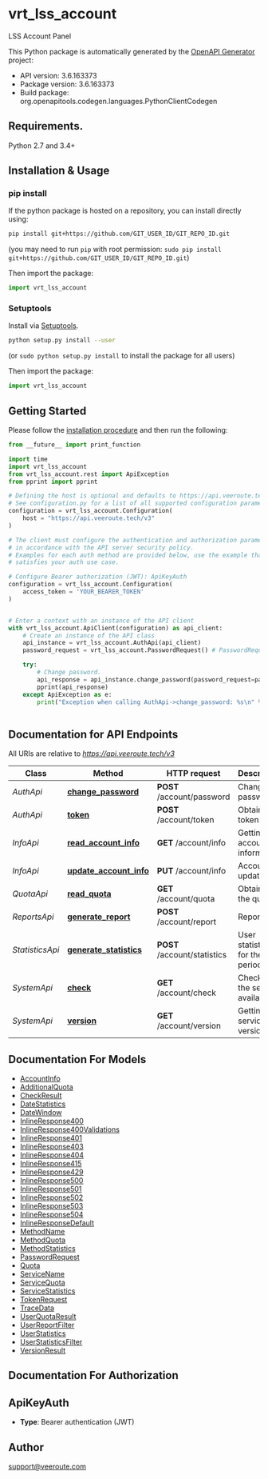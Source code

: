 # vrt_lss_account
LSS Account Panel

This Python package is automatically generated by the [OpenAPI Generator](https://openapi-generator.tech) project:

- API version: 3.6.163373
- Package version: 3.6.163373
- Build package: org.openapitools.codegen.languages.PythonClientCodegen

## Requirements.

Python 2.7 and 3.4+

## Installation & Usage
### pip install

If the python package is hosted on a repository, you can install directly using:

```sh
pip install git+https://github.com/GIT_USER_ID/GIT_REPO_ID.git
```
(you may need to run `pip` with root permission: `sudo pip install git+https://github.com/GIT_USER_ID/GIT_REPO_ID.git`)

Then import the package:
```python
import vrt_lss_account
```

### Setuptools

Install via [Setuptools](http://pypi.python.org/pypi/setuptools).

```sh
python setup.py install --user
```
(or `sudo python setup.py install` to install the package for all users)

Then import the package:
```python
import vrt_lss_account
```

## Getting Started

Please follow the [installation procedure](#installation--usage) and then run the following:

```python
from __future__ import print_function

import time
import vrt_lss_account
from vrt_lss_account.rest import ApiException
from pprint import pprint

# Defining the host is optional and defaults to https://api.veeroute.tech/v3
# See configuration.py for a list of all supported configuration parameters.
configuration = vrt_lss_account.Configuration(
    host = "https://api.veeroute.tech/v3"
)

# The client must configure the authentication and authorization parameters
# in accordance with the API server security policy.
# Examples for each auth method are provided below, use the example that
# satisfies your auth use case.

# Configure Bearer authorization (JWT): ApiKeyAuth
configuration = vrt_lss_account.Configuration(
    access_token = 'YOUR_BEARER_TOKEN'
)


# Enter a context with an instance of the API client
with vrt_lss_account.ApiClient(configuration) as api_client:
    # Create an instance of the API class
    api_instance = vrt_lss_account.AuthApi(api_client)
    password_request = vrt_lss_account.PasswordRequest() # PasswordRequest | Password change request data. (optional)

    try:
        # Change password.
        api_response = api_instance.change_password(password_request=password_request)
        pprint(api_response)
    except ApiException as e:
        print("Exception when calling AuthApi->change_password: %s\n" % e)
    
```

## Documentation for API Endpoints

All URIs are relative to *https://api.veeroute.tech/v3*

Class | Method | HTTP request | Description
------------ | ------------- | ------------- | -------------
*AuthApi* | [**change_password**](docs/AuthApi.md#change_password) | **POST** /account/password | Change password.
*AuthApi* | [**token**](docs/AuthApi.md#token) | **POST** /account/token | Obtaining a token.
*InfoApi* | [**read_account_info**](docs/InfoApi.md#read_account_info) | **GET** /account/info | Getting a account information.
*InfoApi* | [**update_account_info**](docs/InfoApi.md#update_account_info) | **PUT** /account/info | Account update.
*QuotaApi* | [**read_quota**](docs/QuotaApi.md#read_quota) | **GET** /account/quota | Obtaining the quotas.
*ReportsApi* | [**generate_report**](docs/ReportsApi.md#generate_report) | **POST** /account/report | Reporting.
*StatisticsApi* | [**generate_statistics**](docs/StatisticsApi.md#generate_statistics) | **POST** /account/statistics | User statistics for the period.
*SystemApi* | [**check**](docs/SystemApi.md#check) | **GET** /account/check | Checking the service availability.
*SystemApi* | [**version**](docs/SystemApi.md#version) | **GET** /account/version | Getting the service version.


## Documentation For Models

 - [AccountInfo](docs/AccountInfo.md)
 - [AdditionalQuota](docs/AdditionalQuota.md)
 - [CheckResult](docs/CheckResult.md)
 - [DateStatistics](docs/DateStatistics.md)
 - [DateWindow](docs/DateWindow.md)
 - [InlineResponse400](docs/InlineResponse400.md)
 - [InlineResponse400Validations](docs/InlineResponse400Validations.md)
 - [InlineResponse401](docs/InlineResponse401.md)
 - [InlineResponse403](docs/InlineResponse403.md)
 - [InlineResponse404](docs/InlineResponse404.md)
 - [InlineResponse415](docs/InlineResponse415.md)
 - [InlineResponse429](docs/InlineResponse429.md)
 - [InlineResponse500](docs/InlineResponse500.md)
 - [InlineResponse501](docs/InlineResponse501.md)
 - [InlineResponse502](docs/InlineResponse502.md)
 - [InlineResponse503](docs/InlineResponse503.md)
 - [InlineResponse504](docs/InlineResponse504.md)
 - [InlineResponseDefault](docs/InlineResponseDefault.md)
 - [MethodName](docs/MethodName.md)
 - [MethodQuota](docs/MethodQuota.md)
 - [MethodStatistics](docs/MethodStatistics.md)
 - [PasswordRequest](docs/PasswordRequest.md)
 - [Quota](docs/Quota.md)
 - [ServiceName](docs/ServiceName.md)
 - [ServiceQuota](docs/ServiceQuota.md)
 - [ServiceStatistics](docs/ServiceStatistics.md)
 - [TokenRequest](docs/TokenRequest.md)
 - [TraceData](docs/TraceData.md)
 - [UserQuotaResult](docs/UserQuotaResult.md)
 - [UserReportFilter](docs/UserReportFilter.md)
 - [UserStatistics](docs/UserStatistics.md)
 - [UserStatisticsFilter](docs/UserStatisticsFilter.md)
 - [VersionResult](docs/VersionResult.md)


## Documentation For Authorization


## ApiKeyAuth

- **Type**: Bearer authentication (JWT)


## Author

support@veeroute.com


